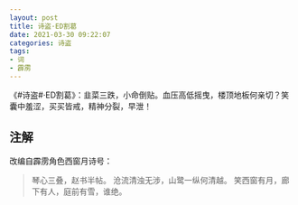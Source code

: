 ```yaml
---
layout: post
title: 诗盗·ED割葛
date: 2021-03-30 09:22:07
categories: 诗盗
tags:
- 词
- 霹雳
---
```

《#诗盗#·ED割葛》：韭菜三跌，小命倒贴。血压高低摇曳，楼顶地板何亲切？笑囊中羞涩，买买皆戒，精神分裂，早泄！

## 注解

改编自霹雳角色西窗月诗号：

> 琴心三叠，赵书半帖。
> 沧流清浊无涉，山鹭一纵何清越。
> 笑西窗有月，廊下有人，庭前有雪，谁绝。
